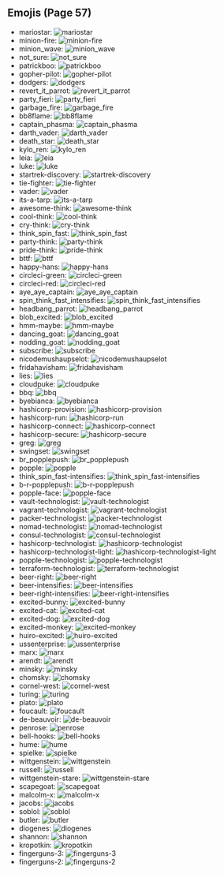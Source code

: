 
## Emojis (Page 57)

* mariostar: ![mariostar](output/mariostar.gif)
* minion-fire: ![minion-fire](output/minion-fire.jpg)
* minion_wave: ![minion_wave](output/minion_wave.png)
* not_sure: ![not_sure](output/not_sure.jpg)
* patrickboo: ![patrickboo](output/patrickboo.png)
* gopher-pilot: ![gopher-pilot](output/gopher-pilot.jpg)
* dodgers: ![dodgers](output/dodgers.png)
* revert_it_parrot: ![revert_it_parrot](output/revert_it_parrot.gif)
* party_fieri: ![party_fieri](output/party_fieri.gif)
* garbage_fire: ![garbage_fire](output/garbage_fire.gif)
* bb8flame: ![bb8flame](output/bb8flame.png)
* captain_phasma: ![captain_phasma](output/captain_phasma.png)
* darth_vader: ![darth_vader](output/darth_vader.png)
* death_star: ![death_star](output/death_star.png)
* kylo_ren: ![kylo_ren](output/kylo_ren.png)
* leia: ![leia](output/leia.png)
* luke: ![luke](output/luke.png)
* startrek-discovery: ![startrek-discovery](output/startrek-discovery.png)
* tie-fighter: ![tie-fighter](output/tie-fighter.png)
* vader: ![vader](output/vader.png)
* its-a-tarp: ![its-a-tarp](output/its-a-tarp.jpg)
* awesome-think: ![awesome-think](output/awesome-think.png)
* cool-think: ![cool-think](output/cool-think.png)
* cry-think: ![cry-think](output/cry-think.png)
* think_spin_fast: ![think_spin_fast](output/think_spin_fast.gif)
* party-think: ![party-think](output/party-think.gif)
* pride-think: ![pride-think](output/pride-think.png)
* bttf: ![bttf](output/bttf.png)
* happy-hans: ![happy-hans](output/happy-hans.png)
* circleci-green: ![circleci-green](output/circleci-green.png)
* circleci-red: ![circleci-red](output/circleci-red.png)
* aye_aye_captain: ![aye_aye_captain](output/aye_aye_captain.jpg)
* spin_think_fast_intensifies: ![spin_think_fast_intensifies](output/spin_think_fast_intensifies.gif)
* headbang_parrot: ![headbang_parrot](output/headbang_parrot.gif)
* blob_excited: ![blob_excited](output/blob_excited.gif)
* hmm-maybe: ![hmm-maybe](output/hmm-maybe.gif)
* dancing_goat: ![dancing_goat](output/dancing_goat.gif)
* nodding_goat: ![nodding_goat](output/nodding_goat.gif)
* subscribe: ![subscribe](output/subscribe.png)
* nicodemushaupselot: ![nicodemushaupselot](output/nicodemushaupselot.png)
* fridahavisham: ![fridahavisham](output/fridahavisham.png)
* lies: ![lies](output/lies.jpg)
* cloudpuke: ![cloudpuke](output/cloudpuke.png)
* bbq: ![bbq](output/bbq.jpg)
* byebianca: ![byebianca](output/byebianca.jpg)
* hashicorp-provision: ![hashicorp-provision](output/hashicorp-provision.png)
* hashicorp-run: ![hashicorp-run](output/hashicorp-run.png)
* hashicorp-connect: ![hashicorp-connect](output/hashicorp-connect.png)
* hashicorp-secure: ![hashicorp-secure](output/hashicorp-secure.png)
* greg: ![greg](output/greg.png)
* swingset: ![swingset](output/swingset.png)
* br_popplepush: ![br_popplepush](output/br_popplepush.png)
* popple: ![popple](output/popple.png)
* think_spin_fast-intensifies: ![think_spin_fast-intensifies](output/think_spin_fast-intensifies.gif)
* b-r-popplepush: ![b-r-popplepush](output/b-r-popplepush.png)
* popple-face: ![popple-face](output/popple-face.png)
* vault-technologist: ![vault-technologist](output/vault-technologist.png)
* vagrant-technologist: ![vagrant-technologist](output/vagrant-technologist.png)
* packer-technologist: ![packer-technologist](output/packer-technologist.png)
* nomad-technologist: ![nomad-technologist](output/nomad-technologist.png)
* consul-technologist: ![consul-technologist](output/consul-technologist.png)
* hashicorp-technologist: ![hashicorp-technologist](output/hashicorp-technologist.png)
* hashicorp-technologist-light: ![hashicorp-technologist-light](output/hashicorp-technologist-light.png)
* popple-technologist: ![popple-technologist](output/popple-technologist.png)
* terraform-technologist: ![terraform-technologist](output/terraform-technologist.png)
* beer-right: ![beer-right](output/beer-right.png)
* beer-intensifies: ![beer-intensifies](output/beer-intensifies.gif)
* beer-right-intensifies: ![beer-right-intensifies](output/beer-right-intensifies.gif)
* excited-bunny: ![excited-bunny](output/excited-bunny.gif)
* excited-cat: ![excited-cat](output/excited-cat.gif)
* excited-dog: ![excited-dog](output/excited-dog.gif)
* excited-monkey: ![excited-monkey](output/excited-monkey.gif)
* huiro-excited: ![huiro-excited](output/huiro-excited.gif)
* ussenterprise: ![ussenterprise](output/ussenterprise.png)
* marx: ![marx](output/marx.png)
* arendt: ![arendt](output/arendt.png)
* minsky: ![minsky](output/minsky.png)
* chomsky: ![chomsky](output/chomsky.png)
* cornel-west: ![cornel-west](output/cornel-west.png)
* turing: ![turing](output/turing.png)
* plato: ![plato](output/plato.png)
* foucault: ![foucault](output/foucault.png)
* de-beauvoir: ![de-beauvoir](output/de-beauvoir.png)
* penrose: ![penrose](output/penrose.png)
* bell-hooks: ![bell-hooks](output/bell-hooks.png)
* hume: ![hume](output/hume.png)
* spielke: ![spielke](output/spielke.png)
* wittgenstein: ![wittgenstein](output/wittgenstein.png)
* russell: ![russell](output/russell.png)
* wittgenstein-stare: ![wittgenstein-stare](output/wittgenstein-stare.png)
* scapegoat: ![scapegoat](output/scapegoat.png)
* malcolm-x: ![malcolm-x](output/malcolm-x.png)
* jacobs: ![jacobs](output/jacobs.png)
* soblol: ![soblol](output/soblol.png)
* butler: ![butler](output/butler.png)
* diogenes: ![diogenes](output/diogenes.png)
* shannon: ![shannon](output/shannon.png)
* kropotkin: ![kropotkin](output/kropotkin.png)
* fingerguns-3: ![fingerguns-3](output/fingerguns-3.png)
* fingerguns-2: ![fingerguns-2](output/fingerguns-2.png)
